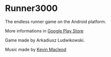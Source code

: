 # Runner3000
The endless runner game on the Android platform.

More informations in [Google Play Store](https://play.google.com/store/apps/details?id=com.ArkadiuszLudwikowski.DestructiveBall)

Game made by Arkadiusz Ludwikowski.

Music made by [Kevin Macleod](https://incompetech.com/)
